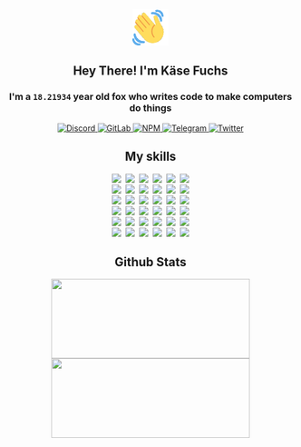 <div><p align=center><img src=./resources/images/wave.gif width=64px height=64px></p><h2 align=center>Hey There! I'm Käse Fuchs</h2><h3 align=center>I'm a <code>18.21934</code> year old fox who writes code to make computers do things</h3><p align=center><a href=https://discord.com/users/507526681125322772><img alt=Discord src="https://img.shields.io/badge/Discord-5865F2?logo=discord&logoColor=white&style=flat-square#780bc761540d8eb2d804f651cebf5245"> </a><a href=https://gitlab.com/kasefuchs><img alt=GitLab src="https://img.shields.io/badge/GitLab-330F63?logo=gitlab&logoColor=white&style=flat-square#780bc761540d8eb2d804f651cebf5245"> </a><a href=https://npmjs.com/~kasefuchs><img alt=NPM src="https://img.shields.io/badge/NPM-CB3837?logo=npm&logoColor=white&style=flat-square#780bc761540d8eb2d804f651cebf5245"> </a><a href=https://t.me/kasefuchs><img alt=Telegram src="https://img.shields.io/badge/Telegram-2CA5E0?logo=telegram&logoColor=white&style=flat-square#780bc761540d8eb2d804f651cebf5245"> </a><a href=https://twitter.com/kasefuchs><img alt=Twitter src="https://img.shields.io/badge/Twitter-1DA1F2?logo=twitter&logoColor=white&style=flat-square#780bc761540d8eb2d804f651cebf5245"></a></p><h2 align=center>My skills</h2><p align=center><a href=https://aws.amazon.com/ ><picture><source srcset="https://skillicons.dev/icons?i=aws&theme=dark#780bc761540d8eb2d804f651cebf5245" media="(prefers-color-scheme: dark)"><source srcset="https://skillicons.dev/icons?i=aws&theme=light#780bc761540d8eb2d804f651cebf5245" media="(prefers-color-scheme: light), (prefers-color-scheme: no-preference)"><img src="https://skillicons.dev/icons?i=aws&theme=light#780bc761540d8eb2d804f651cebf5245"></picture></a>&nbsp;&nbsp;<a href=https://en.wikipedia.org/wiki/Bash_(Unix_shell)><picture><source srcset="https://skillicons.dev/icons?i=bash&theme=dark#780bc761540d8eb2d804f651cebf5245" media="(prefers-color-scheme: dark)"><source srcset="https://skillicons.dev/icons?i=bash&theme=light#780bc761540d8eb2d804f651cebf5245" media="(prefers-color-scheme: light), (prefers-color-scheme: no-preference)"><img src="https://skillicons.dev/icons?i=bash&theme=light#780bc761540d8eb2d804f651cebf5245"></picture></a>&nbsp;&nbsp;<a href=https://discord.com/developers/docs><picture><source srcset="https://skillicons.dev/icons?i=bots&theme=dark#780bc761540d8eb2d804f651cebf5245" media="(prefers-color-scheme: dark)"><source srcset="https://skillicons.dev/icons?i=bots&theme=light#780bc761540d8eb2d804f651cebf5245" media="(prefers-color-scheme: light), (prefers-color-scheme: no-preference)"><img src="https://skillicons.dev/icons?i=bots&theme=light#780bc761540d8eb2d804f651cebf5245"></picture></a>&nbsp;&nbsp;<a href=https://www.cloudflare.com/ ><picture><source srcset="https://skillicons.dev/icons?i=cloudflare&theme=dark#780bc761540d8eb2d804f651cebf5245" media="(prefers-color-scheme: dark)"><source srcset="https://skillicons.dev/icons?i=cloudflare&theme=light#780bc761540d8eb2d804f651cebf5245" media="(prefers-color-scheme: light), (prefers-color-scheme: no-preference)"><img src="https://skillicons.dev/icons?i=cloudflare&theme=light#780bc761540d8eb2d804f651cebf5245"></picture></a>&nbsp;&nbsp;<a href=https://en.wikipedia.org/wiki/CSS><picture><source srcset="https://skillicons.dev/icons?i=css&theme=dark#780bc761540d8eb2d804f651cebf5245" media="(prefers-color-scheme: dark)"><source srcset="https://skillicons.dev/icons?i=css&theme=light#780bc761540d8eb2d804f651cebf5245" media="(prefers-color-scheme: light), (prefers-color-scheme: no-preference)"><img src="https://skillicons.dev/icons?i=css&theme=light#780bc761540d8eb2d804f651cebf5245"></picture></a>&nbsp;&nbsp;<a href=https://www.docker.com/ ><picture><source srcset="https://skillicons.dev/icons?i=docker&theme=dark#780bc761540d8eb2d804f651cebf5245" media="(prefers-color-scheme: dark)"><source srcset="https://skillicons.dev/icons?i=docker&theme=light#780bc761540d8eb2d804f651cebf5245" media="(prefers-color-scheme: light), (prefers-color-scheme: no-preference)"><img src="https://skillicons.dev/icons?i=docker&theme=light#780bc761540d8eb2d804f651cebf5245"></picture></a><br><a href=https://www.electronjs.org/ ><picture><source srcset="https://skillicons.dev/icons?i=electron&theme=dark#780bc761540d8eb2d804f651cebf5245" media="(prefers-color-scheme: dark)"><source srcset="https://skillicons.dev/icons?i=electron&theme=light#780bc761540d8eb2d804f651cebf5245" media="(prefers-color-scheme: light), (prefers-color-scheme: no-preference)"><img src="https://skillicons.dev/icons?i=electron&theme=light#780bc761540d8eb2d804f651cebf5245"></picture></a>&nbsp;&nbsp;<a href=https://expressjs.com/ ><picture><source srcset="https://skillicons.dev/icons?i=express&theme=dark#780bc761540d8eb2d804f651cebf5245" media="(prefers-color-scheme: dark)"><source srcset="https://skillicons.dev/icons?i=express&theme=light#780bc761540d8eb2d804f651cebf5245" media="(prefers-color-scheme: light), (prefers-color-scheme: no-preference)"><img src="https://skillicons.dev/icons?i=express&theme=light#780bc761540d8eb2d804f651cebf5245"></picture></a>&nbsp;&nbsp;<a href=https://www.figma.com/ ><picture><source srcset="https://skillicons.dev/icons?i=figma&theme=dark#780bc761540d8eb2d804f651cebf5245" media="(prefers-color-scheme: dark)"><source srcset="https://skillicons.dev/icons?i=figma&theme=light#780bc761540d8eb2d804f651cebf5245" media="(prefers-color-scheme: light), (prefers-color-scheme: no-preference)"><img src="https://skillicons.dev/icons?i=figma&theme=light#780bc761540d8eb2d804f651cebf5245"></picture></a>&nbsp;&nbsp;<a href=https://firebase.google.com/ ><picture><source srcset="https://skillicons.dev/icons?i=firebase&theme=dark#780bc761540d8eb2d804f651cebf5245" media="(prefers-color-scheme: dark)"><source srcset="https://skillicons.dev/icons?i=firebase&theme=light#780bc761540d8eb2d804f651cebf5245" media="(prefers-color-scheme: light), (prefers-color-scheme: no-preference)"><img src="https://skillicons.dev/icons?i=firebase&theme=light#780bc761540d8eb2d804f651cebf5245"></picture></a>&nbsp;&nbsp;<a href=https://flask.palletsprojects.com/ ><picture><source srcset="https://skillicons.dev/icons?i=flask&theme=dark#780bc761540d8eb2d804f651cebf5245" media="(prefers-color-scheme: dark)"><source srcset="https://skillicons.dev/icons?i=flask&theme=light#780bc761540d8eb2d804f651cebf5245" media="(prefers-color-scheme: light), (prefers-color-scheme: no-preference)"><img src="https://skillicons.dev/icons?i=flask&theme=light#780bc761540d8eb2d804f651cebf5245"></picture></a>&nbsp;&nbsp;<a href=https://cloud.google.com/ ><picture><source srcset="https://skillicons.dev/icons?i=gcp&theme=dark#780bc761540d8eb2d804f651cebf5245" media="(prefers-color-scheme: dark)"><source srcset="https://skillicons.dev/icons?i=gcp&theme=light#780bc761540d8eb2d804f651cebf5245" media="(prefers-color-scheme: light), (prefers-color-scheme: no-preference)"><img src="https://skillicons.dev/icons?i=gcp&theme=light#780bc761540d8eb2d804f651cebf5245"></picture></a><br><a href=https://git-scm.com/ ><picture><source srcset="https://skillicons.dev/icons?i=git&theme=dark#780bc761540d8eb2d804f651cebf5245" media="(prefers-color-scheme: dark)"><source srcset="https://skillicons.dev/icons?i=git&theme=light#780bc761540d8eb2d804f651cebf5245" media="(prefers-color-scheme: light), (prefers-color-scheme: no-preference)"><img src="https://skillicons.dev/icons?i=git&theme=light#780bc761540d8eb2d804f651cebf5245"></picture></a>&nbsp;&nbsp;<a href=https://github.com/ ><picture><source srcset="https://skillicons.dev/icons?i=github&theme=dark#780bc761540d8eb2d804f651cebf5245" media="(prefers-color-scheme: dark)"><source srcset="https://skillicons.dev/icons?i=github&theme=light#780bc761540d8eb2d804f651cebf5245" media="(prefers-color-scheme: light), (prefers-color-scheme: no-preference)"><img src="https://skillicons.dev/icons?i=github&theme=light#780bc761540d8eb2d804f651cebf5245"></picture></a>&nbsp;&nbsp;<a href=https://gitlab.com/ ><picture><source srcset="https://skillicons.dev/icons?i=gitlab&theme=dark#780bc761540d8eb2d804f651cebf5245" media="(prefers-color-scheme: dark)"><source srcset="https://skillicons.dev/icons?i=gitlab&theme=light#780bc761540d8eb2d804f651cebf5245" media="(prefers-color-scheme: light), (prefers-color-scheme: no-preference)"><img src="https://skillicons.dev/icons?i=gitlab&theme=light#780bc761540d8eb2d804f651cebf5245"></picture></a>&nbsp;&nbsp;<a href=https://www.heroku.com/ ><picture><source srcset="https://skillicons.dev/icons?i=heroku&theme=dark#780bc761540d8eb2d804f651cebf5245" media="(prefers-color-scheme: dark)"><source srcset="https://skillicons.dev/icons?i=heroku&theme=light#780bc761540d8eb2d804f651cebf5245" media="(prefers-color-scheme: light), (prefers-color-scheme: no-preference)"><img src="https://skillicons.dev/icons?i=heroku&theme=light#780bc761540d8eb2d804f651cebf5245"></picture></a>&nbsp;&nbsp;<a href=https://en.wikipedia.org/wiki/HTML><picture><source srcset="https://skillicons.dev/icons?i=html&theme=dark#780bc761540d8eb2d804f651cebf5245" media="(prefers-color-scheme: dark)"><source srcset="https://skillicons.dev/icons?i=html&theme=light#780bc761540d8eb2d804f651cebf5245" media="(prefers-color-scheme: light), (prefers-color-scheme: no-preference)"><img src="https://skillicons.dev/icons?i=html&theme=light#780bc761540d8eb2d804f651cebf5245"></picture></a>&nbsp;&nbsp;<a href=https://en.wikipedia.org/wiki/JavaScript><picture><source srcset="https://skillicons.dev/icons?i=js&theme=dark#780bc761540d8eb2d804f651cebf5245" media="(prefers-color-scheme: dark)"><source srcset="https://skillicons.dev/icons?i=js&theme=light#780bc761540d8eb2d804f651cebf5245" media="(prefers-color-scheme: light), (prefers-color-scheme: no-preference)"><img src="https://skillicons.dev/icons?i=js&theme=light#780bc761540d8eb2d804f651cebf5245"></picture></a><br><a href=https://en.wikipedia.org/wiki/Linux><picture><source srcset="https://skillicons.dev/icons?i=linux&theme=dark#780bc761540d8eb2d804f651cebf5245" media="(prefers-color-scheme: dark)"><source srcset="https://skillicons.dev/icons?i=linux&theme=light#780bc761540d8eb2d804f651cebf5245" media="(prefers-color-scheme: light), (prefers-color-scheme: no-preference)"><img src="https://skillicons.dev/icons?i=linux&theme=light#780bc761540d8eb2d804f651cebf5245"></picture></a>&nbsp;&nbsp;<a href=https://mui.com/ ><picture><source srcset="https://skillicons.dev/icons?i=materialui&theme=dark#780bc761540d8eb2d804f651cebf5245" media="(prefers-color-scheme: dark)"><source srcset="https://skillicons.dev/icons?i=materialui&theme=light#780bc761540d8eb2d804f651cebf5245" media="(prefers-color-scheme: light), (prefers-color-scheme: no-preference)"><img src="https://skillicons.dev/icons?i=materialui&theme=light#780bc761540d8eb2d804f651cebf5245"></picture></a>&nbsp;&nbsp;<a href=https://en.wikipedia.org/wiki/Markdown><picture><source srcset="https://skillicons.dev/icons?i=md&theme=dark#780bc761540d8eb2d804f651cebf5245" media="(prefers-color-scheme: dark)"><source srcset="https://skillicons.dev/icons?i=md&theme=light#780bc761540d8eb2d804f651cebf5245" media="(prefers-color-scheme: light), (prefers-color-scheme: no-preference)"><img src="https://skillicons.dev/icons?i=md&theme=light#780bc761540d8eb2d804f651cebf5245"></picture></a>&nbsp;&nbsp;<a href=https://www.mongodb.com/ ><picture><source srcset="https://skillicons.dev/icons?i=mongodb&theme=dark#780bc761540d8eb2d804f651cebf5245" media="(prefers-color-scheme: dark)"><source srcset="https://skillicons.dev/icons?i=mongodb&theme=light#780bc761540d8eb2d804f651cebf5245" media="(prefers-color-scheme: light), (prefers-color-scheme: no-preference)"><img src="https://skillicons.dev/icons?i=mongodb&theme=light#780bc761540d8eb2d804f651cebf5245"></picture></a>&nbsp;&nbsp;<a href=https://www.mysql.com/ ><picture><source srcset="https://skillicons.dev/icons?i=mysql&theme=dark#780bc761540d8eb2d804f651cebf5245" media="(prefers-color-scheme: dark)"><source srcset="https://skillicons.dev/icons?i=mysql&theme=light#780bc761540d8eb2d804f651cebf5245" media="(prefers-color-scheme: light), (prefers-color-scheme: no-preference)"><img src="https://skillicons.dev/icons?i=mysql&theme=light#780bc761540d8eb2d804f651cebf5245"></picture></a>&nbsp;&nbsp;<a href=https://nextjs.org/ ><picture><source srcset="https://skillicons.dev/icons?i=nextjs&theme=dark#780bc761540d8eb2d804f651cebf5245" media="(prefers-color-scheme: dark)"><source srcset="https://skillicons.dev/icons?i=nextjs&theme=light#780bc761540d8eb2d804f651cebf5245" media="(prefers-color-scheme: light), (prefers-color-scheme: no-preference)"><img src="https://skillicons.dev/icons?i=nextjs&theme=light#780bc761540d8eb2d804f651cebf5245"></picture></a><br><a href=https://nodejs.org/en/ ><picture><source srcset="https://skillicons.dev/icons?i=nodejs&theme=dark#780bc761540d8eb2d804f651cebf5245" media="(prefers-color-scheme: dark)"><source srcset="https://skillicons.dev/icons?i=nodejs&theme=light#780bc761540d8eb2d804f651cebf5245" media="(prefers-color-scheme: light), (prefers-color-scheme: no-preference)"><img src="https://skillicons.dev/icons?i=nodejs&theme=light#780bc761540d8eb2d804f651cebf5245"></picture></a>&nbsp;&nbsp;<a href=https://www.postgresql.org/ ><picture><source srcset="https://skillicons.dev/icons?i=postgres&theme=dark#780bc761540d8eb2d804f651cebf5245" media="(prefers-color-scheme: dark)"><source srcset="https://skillicons.dev/icons?i=postgres&theme=light#780bc761540d8eb2d804f651cebf5245" media="(prefers-color-scheme: light), (prefers-color-scheme: no-preference)"><img src="https://skillicons.dev/icons?i=postgres&theme=light#780bc761540d8eb2d804f651cebf5245"></picture></a>&nbsp;&nbsp;<a href=https://learn.microsoft.com/en-us/powershell/ ><picture><source srcset="https://skillicons.dev/icons?i=powershell&theme=dark#780bc761540d8eb2d804f651cebf5245" media="(prefers-color-scheme: dark)"><source srcset="https://skillicons.dev/icons?i=powershell&theme=light#780bc761540d8eb2d804f651cebf5245" media="(prefers-color-scheme: light), (prefers-color-scheme: no-preference)"><img src="https://skillicons.dev/icons?i=powershell&theme=light#780bc761540d8eb2d804f651cebf5245"></picture></a>&nbsp;&nbsp;<a href=https://www.python.org/ ><picture><source srcset="https://skillicons.dev/icons?i=py&theme=dark#780bc761540d8eb2d804f651cebf5245" media="(prefers-color-scheme: dark)"><source srcset="https://skillicons.dev/icons?i=py&theme=light#780bc761540d8eb2d804f651cebf5245" media="(prefers-color-scheme: light), (prefers-color-scheme: no-preference)"><img src="https://skillicons.dev/icons?i=py&theme=light#780bc761540d8eb2d804f651cebf5245"></picture></a>&nbsp;&nbsp;<a href=https://www.raspberrypi.org/ ><picture><source srcset="https://skillicons.dev/icons?i=raspberrypi&theme=dark#780bc761540d8eb2d804f651cebf5245" media="(prefers-color-scheme: dark)"><source srcset="https://skillicons.dev/icons?i=raspberrypi&theme=light#780bc761540d8eb2d804f651cebf5245" media="(prefers-color-scheme: light), (prefers-color-scheme: no-preference)"><img src="https://skillicons.dev/icons?i=raspberrypi&theme=light#780bc761540d8eb2d804f651cebf5245"></picture></a>&nbsp;&nbsp;<a href=https://reactjs.org/ ><picture><source srcset="https://skillicons.dev/icons?i=react&theme=dark#780bc761540d8eb2d804f651cebf5245" media="(prefers-color-scheme: dark)"><source srcset="https://skillicons.dev/icons?i=react&theme=light#780bc761540d8eb2d804f651cebf5245" media="(prefers-color-scheme: light), (prefers-color-scheme: no-preference)"><img src="https://skillicons.dev/icons?i=react&theme=light#780bc761540d8eb2d804f651cebf5245"></picture></a><br><a href=https://redux.js.org/ ><picture><source srcset="https://skillicons.dev/icons?i=redux&theme=dark#780bc761540d8eb2d804f651cebf5245" media="(prefers-color-scheme: dark)"><source srcset="https://skillicons.dev/icons?i=redux&theme=light#780bc761540d8eb2d804f651cebf5245" media="(prefers-color-scheme: light), (prefers-color-scheme: no-preference)"><img src="https://skillicons.dev/icons?i=redux&theme=light#780bc761540d8eb2d804f651cebf5245"></picture></a>&nbsp;&nbsp;<a href=https://en.wikipedia.org/wiki/Regular_expression><picture><source srcset="https://skillicons.dev/icons?i=regex&theme=dark#780bc761540d8eb2d804f651cebf5245" media="(prefers-color-scheme: dark)"><source srcset="https://skillicons.dev/icons?i=regex&theme=light#780bc761540d8eb2d804f651cebf5245" media="(prefers-color-scheme: light), (prefers-color-scheme: no-preference)"><img src="https://skillicons.dev/icons?i=regex&theme=light#780bc761540d8eb2d804f651cebf5245"></picture></a>&nbsp;&nbsp;<a href=https://en.wikipedia.org/wiki/Sass_(stylesheet_language)><picture><source srcset="https://skillicons.dev/icons?i=sass&theme=dark#780bc761540d8eb2d804f651cebf5245" media="(prefers-color-scheme: dark)"><source srcset="https://skillicons.dev/icons?i=sass&theme=light#780bc761540d8eb2d804f651cebf5245" media="(prefers-color-scheme: light), (prefers-color-scheme: no-preference)"><img src="https://skillicons.dev/icons?i=sass&theme=light#780bc761540d8eb2d804f651cebf5245"></picture></a>&nbsp;&nbsp;<a href=https://www.typescriptlang.org/ ><picture><source srcset="https://skillicons.dev/icons?i=ts&theme=dark#780bc761540d8eb2d804f651cebf5245" media="(prefers-color-scheme: dark)"><source srcset="https://skillicons.dev/icons?i=ts&theme=light#780bc761540d8eb2d804f651cebf5245" media="(prefers-color-scheme: light), (prefers-color-scheme: no-preference)"><img src="https://skillicons.dev/icons?i=ts&theme=light#780bc761540d8eb2d804f651cebf5245"></picture></a>&nbsp;&nbsp;<a href=https://unity.com/ ><picture><source srcset="https://skillicons.dev/icons?i=unity&theme=dark#780bc761540d8eb2d804f651cebf5245" media="(prefers-color-scheme: dark)"><source srcset="https://skillicons.dev/icons?i=unity&theme=light#780bc761540d8eb2d804f651cebf5245" media="(prefers-color-scheme: light), (prefers-color-scheme: no-preference)"><img src="https://skillicons.dev/icons?i=unity&theme=light#780bc761540d8eb2d804f651cebf5245"></picture></a>&nbsp;&nbsp;<a href=https://workers.cloudflare.com/ ><picture><source srcset="https://skillicons.dev/icons?i=workers&theme=dark#780bc761540d8eb2d804f651cebf5245" media="(prefers-color-scheme: dark)"><source srcset="https://skillicons.dev/icons?i=workers&theme=light#780bc761540d8eb2d804f651cebf5245" media="(prefers-color-scheme: light), (prefers-color-scheme: no-preference)"><img src="https://skillicons.dev/icons?i=workers&theme=light#780bc761540d8eb2d804f651cebf5245"></picture></a><br></p><h2 align=center>Github Stats</h2><p align=center><picture><source srcset="https://github-readme-stats-kasefuchs.vercel.app/api/?count_private=true&hide_border=true&hide_rank=true&line_height=20&hide_title=true&username=Kasefuchs&theme=dark#780bc761540d8eb2d804f651cebf5245" media="(prefers-color-scheme: dark)"><source srcset="https://github-readme-stats-kasefuchs.vercel.app/api/?count_private=true&hide_border=true&hide_rank=true&line_height=20&hide_title=true&username=Kasefuchs&theme=light#780bc761540d8eb2d804f651cebf5245" media="(prefers-color-scheme: light), (prefers-color-scheme: no-preference)"><img align=middle width=350 height=140 src="https://github-readme-stats-kasefuchs.vercel.app/api/?count_private=true&hide_border=true&hide_rank=true&line_height=20&hide_title=true&username=Kasefuchs&theme=light#780bc761540d8eb2d804f651cebf5245"></picture><picture><source srcset="https://github-readme-stats-kasefuchs.vercel.app/api/top-langs/?count_private=true&hide_border=true&layout=compact&username=Kasefuchs&theme=dark#780bc761540d8eb2d804f651cebf5245" media="(prefers-color-scheme: dark)"><source srcset="https://github-readme-stats-kasefuchs.vercel.app/api/top-langs/?count_private=true&hide_border=true&layout=compact&username=Kasefuchs&theme=light#780bc761540d8eb2d804f651cebf5245" media="(prefers-color-scheme: light), (prefers-color-scheme: no-preference)"><img align=middle width=350 height=140 src="https://github-readme-stats-kasefuchs.vercel.app/api/top-langs/?count_private=true&hide_border=true&layout=compact&username=Kasefuchs&theme=light#780bc761540d8eb2d804f651cebf5245"></picture></p><img src="https://hit.yhype.me/github/profile?user_id=64592097#780bc761540d8eb2d804f651cebf5245" alt=""></div>
